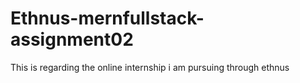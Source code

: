 # Ethnus-mernfullstack-assignment02
This is regarding the online internship i am pursuing through ethnus
